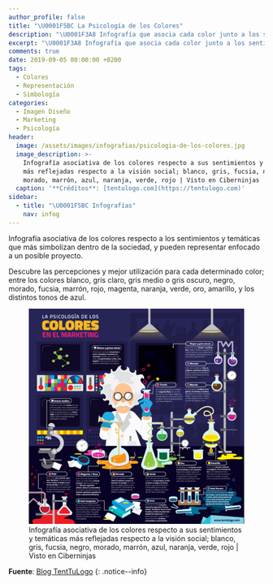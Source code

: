 ```yaml
---
author_profile: false
title: "\U0001F5BC La Psicología de los Colores"
description: "\U0001F3A8 Infografía que asocia cada color junto a los sentimientos y temáticas que mejor refleja dentro de la sociedad."
excerpt: "\U0001F3A8 Infografía que asocia cada color junto a los sentimientos y temáticas que mejor refleja dentro de la sociedad."
comments: true
date: 2019-09-05 00:00:00 +0200
tags:
  - Colores
  - Representación
  - Simbología
categories:
  - Imagen Diseño
  - Marketing
  - Psicología
header:
  image: /assets/images/infografias/psicologia-de-los-colores.jpg
  image_description: >-
    Infografía asociativa de los colores respecto a sus sentimientos y temáticas
    más reflejadas respecto a la visión social; blanco, gris, fucsia, negro,
    morado, marrón, azul, naranja, verde, rojo | Visto en Ciberninjas
  caption: '**Créditos**: [tentulogo.com](https://tentulogo.com)'
sidebar:
  - title: "\U0001F5BC Infografías"
    nav: infog
---
```


Infograf&iacute;a asociativa de los colores respecto a los sentimientos y tem&aacute;ticas que m&aacute;s simbolizan dentro de la sociedad, y pueden representar enfocado a un posible proyecto.

Descubre las percepciones y mejor utilizaci&oacute;n para cada determinado color; entre los colores blanco, gris claro, gris medio o gris oscuro, negro, morado, fucsia, marr&oacute;n, rojo, magenta, naranja, verde, oro, amarillo, y los distintos tonos de azul.

<figure><a class="image-popup" href="/assets/images/infografias/psicologia-de-los-colores.jpg"><img src="/assets/images/infografias/psicologia-de-los-colores.jpg" /></a><figcaption>Infografía asociativa de los colores respecto a sus sentimientos y temáticas más reflejadas respecto a la visión social; blanco, gris, fucsia, negro, morado, marrón, azul, naranja, verde, rojo | Visto en Ciberninjas</figcaption></figure>

<!-- Fuente -->
**Fuente**: [Blog TentTuLogo](https://tentulogo.com)
{: .notice--info}